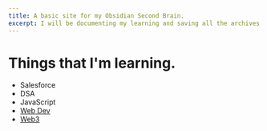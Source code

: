 ```yaml
---
title: A basic site for my Obsidian Second Brain.
excerpt: I will be documenting my learning and saving all the archives and important roadmaps in this public site of mine.
---
```

# Things that I'm learning.
- Salesforce
- DSA
- JavaScript
- [Web Dev](obsidian://advanced-uri?vault=Nishant's%20Blog&filepath=remote-blog%252Fpublish%252F00%2520-%2520MAPS%2520OF%2520CONTENT%252FWEB-DEV%2520-%2520MOC%252F100xDev%2520-%2520Web%2520Dev%2520-%2520MOC.md)
- [Web3](obsidian://advanced-uri?vault=Nishant's%20Blog&filepath=remote-blog%252Fpublish%252F00%2520-%2520MAPS%2520OF%2520CONTENT%252FWEB3%2520-%2520MOC%252F100xDev%2520-%2520Web3%2520-%2520MOC.md)